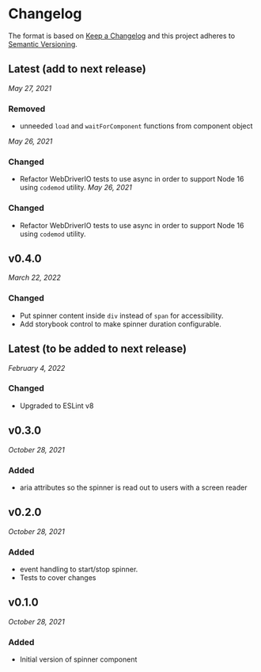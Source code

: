 # Changelog

The format is based on [Keep a Changelog](http://keepachangelog.com/en/1.0.0/)
and this project adheres to [Semantic Versioning](http://semver.org/spec/v2.0.0.html).


Latest (add to next release)
------------------------------
*May 27, 2021*

### Removed
- unneeded `load` and `waitForComponent` functions from component object

*May 26, 2021*

### Changed
- Refactor WebDriverIO tests to use async in order to support Node 16 using `codemod` utility.
*May 26, 2021*

### Changed
- Refactor WebDriverIO tests to use async in order to support Node 16 using `codemod` utility.


v0.4.0
------------------------------
*March 22, 2022*

### Changed
- Put spinner content inside `div` instead of `span` for accessibility.
- Add storybook control to make spinner duration configurable.


Latest (to be added to next release)
------------------------------
*February 4, 2022*

### Changed
- Upgraded to ESLint v8


v0.3.0
------------------------------
*October 28, 2021*

### Added
- aria attributes so the spinner is read out to users with a screen reader

v0.2.0
------------------------------
*October 28, 2021*

### Added
- event handling to start/stop spinner.
- Tests to cover changes


v0.1.0
------------------------------
*October 28, 2021*

### Added
- Initial version of spinner component
